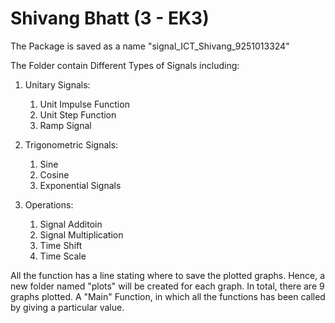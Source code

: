 # Shivang Bhatt (3 - EK3)

The Package is saved as a name "signal_ICT_Shivang_9251013324"

The Folder contain Different Types of Signals including:

1) Unitary Signals:
    1) Unit Impulse Function 
    2) Unit Step Function
    3) Ramp Signal

2) Trigonometric Signals:
    1) Sine 
    2) Cosine
    3) Exponential Signals

3) Operations:
    1) Signal Additoin
    2) Signal Multiplication 
    3) Time Shift 
    4) Time Scale

All the function has a line stating where to save the plotted graphs. Hence, a new folder named "plots" will be created for each graph. 
In total, there are 9 graphs plotted.
A "Main" Function, in which all the functions has been called by giving a particular value.

